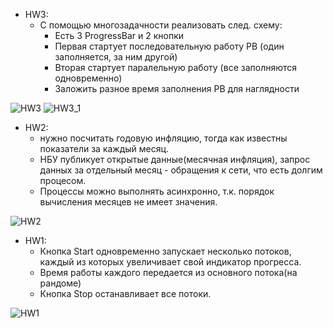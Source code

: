  - HW3:
    - С помощью многозадачности реализовать след. схему:
        - Есть 3 ProgressBar и 2 кнопки
        - Первая стартует последовательную работу PB (один заполняется, за ним другой)
        - Вторая стартует паралельную работу (все заполняются одновременно)
        - Заложить разное время заполнения РB для наглядности

![HW3](https://github.com/DaniilSob2004/SPNP_CW/assets/106149184/3f822b4b-b7df-420b-bd6f-26c351367ec5)
![HW3_1](https://github.com/DaniilSob2004/SPNP_CW/assets/106149184/6c67e9c6-26c8-4438-91bd-f5d09424c709)

 - HW2:
    - нужно посчитать годовую инфляцию, тогда как известны показатели за каждый месяц.
    - НБУ публикует открытые данные(месячная инфляция), запрос данных за отдельный месяц - обращения к сети, что есть долгим процесом.
    - Процессы можно выполнять асинхронно, т.к. порядок вычисления месяцев не имеет значения.

![HW2](https://github.com/DaniilSob2004/SPNP_CW/assets/106149184/0c43ae18-ee4e-4a16-9e3c-4a132a4befb3)

 - HW1:
   - Кнопка Start одновременно запускает несколько потоков, каждый из которых увеличивает свой индикатор прогресса.
   - Время работы каждого передается из основного потока(на рандоме)
   - Кнопка Stop останавливает все потоки.

![HW1](https://github.com/DaniilSob2004/SPNP_CW/assets/106149184/4db53cf8-120d-431d-9107-478b54456c94)
